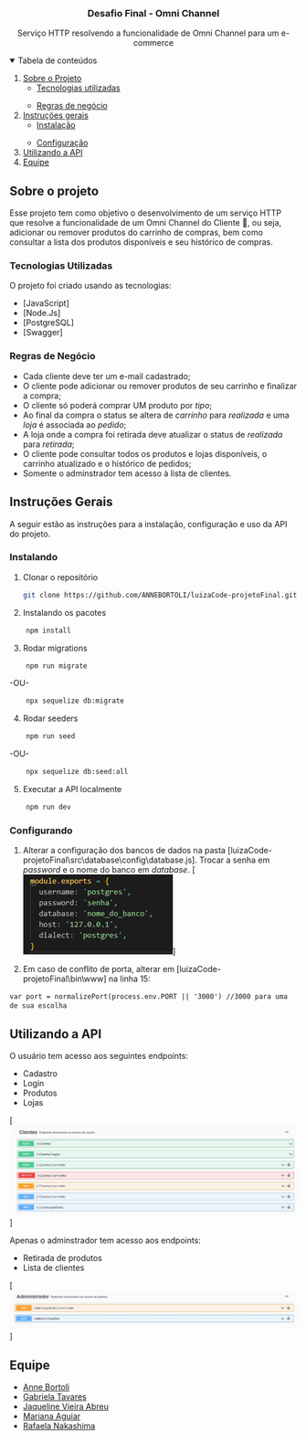 <!-- PROJECT LOGO -->
<br />
<p align="center">
  <h3 align="center">Desafio Final - Omni Channel</h3>

  <p align="center">
    Serviço HTTP resolvendo a funcionalidade de Omni Channel para um e-commerce
    <br />
  </p>
</p>



<!-- TABLE OF CONTENTS -->
<details open="open">
  <summary>Tabela de conteúdos</summary>
  <ol>
    <li>
      <a href="#about">Sobre o Projeto</a>
      <ul>
        <li><a href="#built-with">Tecnologias utilizadas</a></li>
      </ul>
    </li>
    <ul>
        <li><a href="#built-with">Regras de negócio</a></li>
      </ul>
    </li>
    <li>
      <a href="#getting-started">Instruções gerais</a>
      <ul>
        <li><a href="#installation">Instalação</a></li>
      </ul>
    </li>
    <ul>
        <li><a href="#configuration">Configuração</a></li>
      </ul>
    </li>
    <li><a href="#usage">Utilizando a API</a></li>
    <li><a href="#contact">Equipe</a></li>
  </ol>
</details>



<!-- ABOUT THE PROJECT -->
## Sobre o projeto

Esse projeto tem como objetivo o desenvolvimento de um serviço HTTP que resolve a funcionalidade de um Omni Channel do Cliente :handbag:, ou seja, adicionar ou remover produtos do carrinho de compras, bem como consultar a lista dos produtos disponíveis e seu histórico de compras.

### Tecnologias Utilizadas

O projeto foi criado usando as tecnologias:
* [JavaScript]
* [Node.Js]
* [PostgreSQL]
* [Swagger]

### Regras de Negócio

* Cada cliente deve ter um e-mail cadastrado;
* O cliente pode adicionar ou remover produtos de seu carrinho e finalizar a compra;
* O cliente só poderá comprar UM produto por <i>tipo</i>;
* Ao final da compra o status se altera de <i>carrinho</i> para <i>realizada</i> e uma <i>loja</i> é associada ao <i>pedido</i>;
* A loja onde a compra foi retirada deve atualizar o status de <i>realizada</i> para <i>retirada</i>;
* O cliente pode consultar todos os produtos e lojas disponíveis, o carrinho atualizado e o histórico de pedidos;
* Somente o adminstrador tem acesso à lista de clientes.

<!-- GETTING STARTED -->
## Instruções Gerais

A seguir estão as instruções para a instalação, configuração e uso da API do projeto.

### Instalando

1. Clonar o repositório
   ```sh
   git clone https://github.com/ANNEBORTOLI/luizaCode-projetoFinal.git
   ```

2. Instalando os pacotes 
```sh
    npm install
```  
3. Rodar migrations
```sh
    npm run migrate
```  
-OU-

```sh
    npx sequelize db:migrate
```  
4. Rodar seeders
```sh
    npm run seed
```  
-OU-
```sh
    npx sequelize db:seed:all
```  
5. Executar a API localmente
```sh
    npm run dev
```  

### Configurando

1. Alterar a configuração dos bancos de dados na pasta [luizaCode-projetoFinal\src\database\config\database.js].
Trocar a senha em <i>password</i> e o nome do banco em <i>database</i>.
[![Configuração do banco][config-bd]]

2. Em caso de conflito de porta, alterar em [luizaCode-projetoFinal\bin\www] na linha 15:
```
var port = normalizePort(process.env.PORT || '3000') //3000 para uma de sua escolha
```

<!-- USAGE EXAMPLES -->
## Utilizando a API

O usuário tem acesso aos seguintes endpoints:
- Cadastro
- Login
- Produtos
- Lojas

[![Endpoints Clientes][endpoints-cliente]]


Apenas o adminstrador tem acesso aos endpoints:
- Retirada de produtos
- Lista de clientes

[![Endpoints Administrador][endpoints-admin]]

<!-- CONTACT -->
## Equipe

- [Anne Bortoli](https://github.com/ANNEBORTOLI)
- [Gabriela Tavares](https://github.com/GabiTavaresV)
- [Jaqueline Vieira Abreu](https://github.com/jaquelineabreu)
- [Mariana Aguiar](https://github.com/marianadesouzaaguiar)
- [Rafaela Nakashima](https://github.com/rafanak)



<!-- MARKDOWN LINKS & IMAGES -->
[config-bd]: images/config-bd.png
[endpoints-cliente]: images/ep-cliente.png
[endpoints-admin]: images/ep-admin.png

